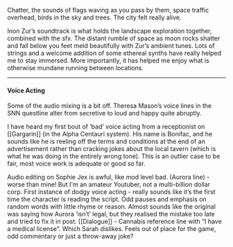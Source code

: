 Chatter, the sounds of flags waving as you pass by them, space traffic overhead, birds in the sky and trees. The city felt really alive.

Inon Zur’s soundtrack is what holds the landscape exploration together, combined with the sfx. The distant rumble of space as moon rocks shatter and fall below you feet meld beautifully with Zur’s ambient tunes. Lots of strings and a welcome addition of some ethereal synths have really helped me to stay immersed. More importantly, it has helped me enjoy what is otherwise mundane running between locations.

---
#### Voice Acting

Some of the audio mixing is a bit off. Theresa Mason’s voice lines in the SNN questline alter from secretive to loud and happy quite abruptly. 

I have heard my first bout of ‘bad’ voice acting from a receptionist on [[Gargarin]] (in the Alpha Centauri system). His name is Bonifac, and he sounds like he is reeling off the terms and conditions at the end of an advertisement rather than cracking jokes about the local tavern (which is what he was doing in the entirely wrong tone). This is an outlier case to be fair, most voice work is adequate or good so far.

Audio editing on Sophie Jex is awful, like mod level bad. (Aurora line) - worse than mine! But I'm an amateur Youtuber, not a multi-billion dollar corp.
First instance of dodgy voice acting - really sounds like it’s the first time the character is reading the script. Odd pauses and emphasis on random words with little rhyme or reason.
Almost sounds like the original was saying how Aurora ‘isn’t’ legal, but they realised the mistake too late and tried to fix it in post.
[[Dialogue]] - Cannabis reference line with “I have a medical license”. Which Sarah dislikes. Feels out of place for the game, odd commentary or just a throw-away joke?
